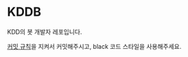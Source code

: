 # KDDB
KDD의 봇 개발자 레포입니다.

[커밋 규칙](https://beomseok95.tistory.com/328)을 지켜서 커밋해주시고, black 코드 스타일을 사용해주세요.